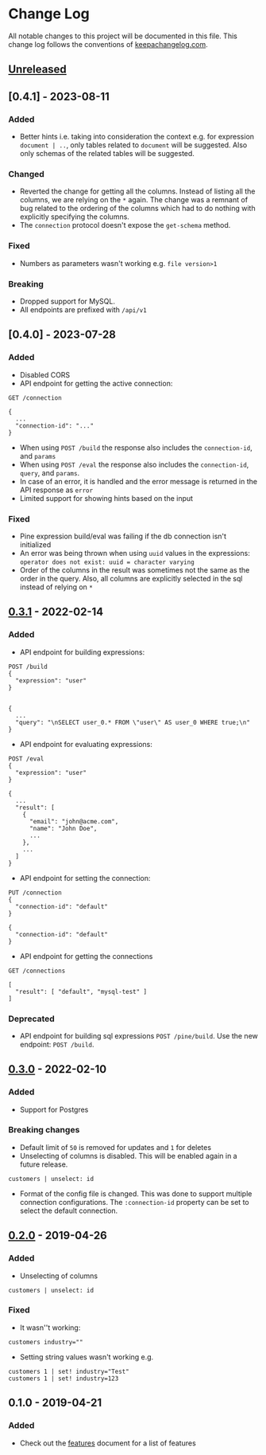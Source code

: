 # Change Log
All notable changes to this project will be documented in this file. This change
log follows the conventions of [keepachangelog.com](http://keepachangelog.com/).

## [Unreleased]

## [0.4.1] - 2023-08-11
### Added
- Better hints i.e. taking into consideration the context e.g. for expression `document | ..`, only tables related to `document` will be suggested. Also only schemas of the related tables will be suggested.

### Changed
- Reverted the change for getting all the columns. Instead of listing all the columns, we are relying on the `*` again. The change was a remnant of bug related to the ordering of the columns which had to do nothing with explicitly specifying the columns.
- The `connection` protocol doesn't expose the `get-schema` method.

### Fixed
- Numbers as parameters wasn't working e.g. `file version>1`

### Breaking
- Dropped support for MySQL.
- All endpoints are prefixed with `/api/v1`


## [0.4.0] - 2023-07-28
### Added
- Disabled CORS
- API endpoint for getting the active connection:
```
GET /connection

{
  ...
  "connection-id": "..."
}

```
- When using `POST /build` the response also includes the `connection-id`, and `params`
- When using `POST /eval` the response also includes the `connection-id`, `query`, and `params`.
- In case of an error, it is handled and the error message is returned in the API response as `error`
- Limited support for showing hints based on the input

### Fixed
- Pine expression build/eval was failing if the db connection isn't initialized
- An error was being thrown when using `uuid` values in the expressions: `operator does not exist: uuid = character varying`
- Order of the columns in the result was sometimes not the same as the order in the query. Also, all columns are explicitly selected in the sql instead of relying on `*`

## [0.3.1] - 2022-02-14
### Added
- API endpoint for building expressions:
```
POST /build
{
  "expression": "user"
}


{
  ...
  "query": "\nSELECT user_0.* FROM \"user\" AS user_0 WHERE true;\n"
}
```

- API endpoint for evaluating expressions:
```
POST /eval
{
  "expression": "user"
}

{
  ...
  "result": [
    {
      "email": "john@acme.com",
      "name": "John Doe",
      ...
    },
    ...
  ]
}
```
- API endpoint for setting the connection:
```
PUT /connection
{
  "connection-id": "default"
}

{
  "connection-id": "default"
}
```
- API endpoint for getting the connections
```
GET /connections

[
  "result": [ "default", "mysql-test" ]
]
```

### Deprecated
- API endpoint for building sql expressions `POST /pine/build`. Use the new endpoint: `POST /build`.

## [0.3.0] - 2022-02-10
### Added
- Support for Postgres

### Breaking changes
- Default limit of `50` is removed for updates and `1` for deletes
- Unselecting of columns is disabled. This will be enabled again in a future release.
```
customers | unselect: id
```
- Format of the config file is changed. This was done to support multiple
  connection configurations. The `:connection-id` property can be set to select
  the default connection.

## [0.2.0] - 2019-04-26
### Added
- Unselecting of columns
```
customers | unselect: id
```

### Fixed
- It wasn''t working:
```
customers industry=""
```
- Setting string values wasn't working e.g.
```
customers 1 | set! industry="Test"
customers 1 | set! industry=123
```

## 0.1.0 - 2019-04-21
### Added
- Check out the [features][features] document for a list of features

[Unreleased]: https://github.com/ahmadnazir/pine/compare/0.3.1...HEAD
[0.3.1]: https://github.com/ahmadnazir/pine/compare/0.3.0...0.3.1
[0.3.0]: https://github.com/ahmadnazir/pine/compare/0.2.0...0.3.0
[0.2.0]: https://github.com/ahmadnazir/pine/compare/0.1.0...0.2.0
[features]: FEATURES.md
